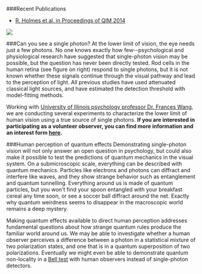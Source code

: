 ###Recent Publications
* [R. Holmes et al. in Proceedings of QIM 2014](http://dx.doi.org/10.1364/QIM.2014.QTu2A.2)

<img src="{{ site.baseurl }}/img/rod-cell.jpg" class="img-responsive pull-right">

###Can you see a single photon? 
At the lower limit of vision, the eye needs just a few photons. No one knows exactly how few--psychological and physiological research have suggested that single-photon vision may be possible, but the question has never been directly tested. Rod cells in the human retina (see figure on right) respond to single photons, but it is not known whether these signals continue through the visual pathway and lead to the perception of light. All previous studies have used attenuated classical light sources, and have estimated the detection threshold with model-fitting methods.

Working with [University of Illinois psychology professor Dr. Frances Wang](http://www.psychology.illinois.edu/people/wang18), we are conducting several experiments to characterize the lower limit of human vision using a true source of single photons. **If you are interested in participating as a volunteer observer, you can find more information and an interest form <a class="underline" href="{{ site.baseurl }}/vision/">here</a>.**

###Human perception of quantum effects
Demonstrating single-photon vision will not only answer an open question in psychology, but could also make it possible to test the predictions of quantum mechanics in the visual system. On a submicroscopic scale, everything can be described with quantum mechanics. Particles like electrons and photons can diffract and interfere like waves, and they show strange behavior such as entanglement and quantum tunnelling. Everything around us is made of quantum particles, but you won't find your spoon entangled with your breakfast cereal any time soon, or see a soccer ball diffract around the net. Exactly why quantum weirdness seems to disappear in the macroscopic world remains a deep mystery. 

Making quantum effects available to direct human perception addresses fundamental questions about how strange quantum rules produce the familiar world around us. We may be able to investigate whether a human observer perceives a difference between a photon in a statistical mixture of two polarization states, and one that is in a quantum superposition of two polarizations. Eventually we might even be able to demonstrate quantum non-locality in a <a href="{{ site.baseurl }}/research/#tests-of-nonlocality">Bell test</a> with human observers instead of single-photon detectors.
